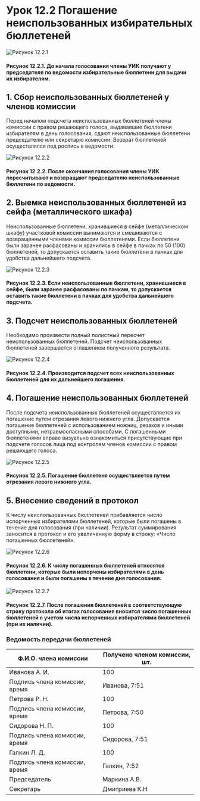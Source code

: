 # Урок 12.2 Погашение неиспользованных избирательных бюллетеней

![Рисунок 12.2.1](/assets/12.2.1.png)

#### Рисунок 12.2.1. До начала голосования члены УИК получают у председателя по ведомости избирательные бюллетени для выдачи их избирателям.

## 1. Сбор неиспользованных бюллетеней у членов комиссии

Перед началом подсчета неиспользованных бюллетеней члены комиссии с правом решающего голоса, выдававшие бюллетени избирателям в день голосования, сдают неиспользованные бюллетени председателю или секретарю комиссии. Возврат бюллетеней осуществлялся под роспись в ведомости.


![Рисунок 12.2.2](/assets/12.2.2.png)

#### Рисунок 12.2.2. После окончания голосования члены УИК пересчитывают и возвращают председателю неиспользованные бюллетени по ведомости.

## 2. Выемка неиспользованных бюллетеней из сейфа (металлического шкафа)

Неиспользованные бюллетени, хранившиеся в сейфе (металлическом шкафу) участковой комиссии вынимаются и смешиваются с возвращенными членами комиссии бюллетенями. Если бюллетени были заранее расфасованы и хранились в сейфе в пачках по 50 (100) бюллетеней, то допускается оставить такие бюллетени в пачках для удобства дальнейшего подсчета.

![Рисунок 12.2.3](/assets/12.2.3.png)

#### Рисунок 12.2.3. Если неиспользованные бюллетени, хранившиеся в сейфе, были заранее расфасованы по пачкам, то допускается оставить такие бюллетени в пачках для удобства дальнейшего подсчета.

## 3. Подсчет неиспользованных бюллетеней

Необходимо произвести полный полистный пересчет неиспользованных бюллетеней. Подсчет неиспользованных бюллетеней завершается оглашением полученного результата.

![Рисунок 12.2.4](/assets/12.2.3.png)

#### Рисунок 12.2.4. Производится подсчет всех неиспользованных бюллетеней для их дальнейшего погашения.

## 4. Погашение неиспользованных бюллетеней

После подсчета неиспользованных бюллетеней осуществляется их погашение путем отрезания левого нижнего угла. Допускается погашение бюллетеней с использованием ножниц, резаков и иными доступными, нетравмоопасными способами. С погашенными бюллетенями вправе визуально ознакомиться присутствующие при подсчете голосов лица под контролем членов комиссии с правом решающего голоса.

![Рисунок 12.2.5](/assets/12.2.5.png)

#### Рисунок 12.2.5. Погашение бюллетеня осуществляется путем отрезания левого нижнего угла.

## 5. Внесение сведений в протокол

К числу неиспользованных бюллетеней прибавляется число испорченных избирателями бюллетеней, которые были погашены в течение дня голосования (при наличии). Результат суммирования заносится в протокол и его увеличенную форму в строку: «Число погашенных бюллетеней».

![Рисунок 12.2.6](/assets/12.2.6.png)

#### Рисунок 12.2.6. К числу погашенных бюллетеней относятся бюллетени, которые были испорчены избирателями в день голосования и были погашены в течение дня голосования.

![Рисунок 12.2.7](/assets/12.2.7.png)

#### Рисунок 12.2.7. После погашения бюллетеней в соответствующую строку протокола об итогах голосования вносится число погашенных бюллетеней с учетом числа испорченных избирателями бюллетеней (при их наличии).

### Ведомость передачи бюллетеней

Ф.И.О. члена комиссии | Получено членом комиссии, шт.
----------------------|------------------------------
Иванова А. И. | 100
Подпись члена комиссии, время | Иванова, 7:51
Петрова Р. Н. | 100
Подпись члена комиссии, время | Петрова, 7:50
Сидорова Н. П. | 100
Подпись члена комиссии, время | Сидорова, 7:51
Галкин Л. Д. | 100
Подпись члена комиссии, время | Галкин, 7:52
Председатель | Маркина А.В.
Секретарь |  Дмитриева К.Н
